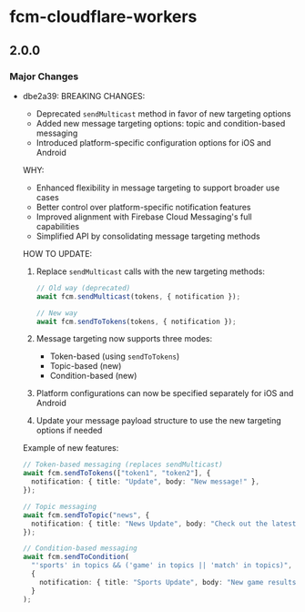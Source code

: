 # fcm-cloudflare-workers

## 2.0.0

### Major Changes

- dbe2a39: BREAKING CHANGES:

  - Deprecated `sendMulticast` method in favor of new targeting options
  - Added new message targeting options: topic and condition-based messaging
  - Introduced platform-specific configuration options for iOS and Android

  WHY:

  - Enhanced flexibility in message targeting to support broader use cases
  - Better control over platform-specific notification features
  - Improved alignment with Firebase Cloud Messaging's full capabilities
  - Simplified API by consolidating message targeting methods

  HOW TO UPDATE:

  1. Replace `sendMulticast` calls with the new targeting methods:

     ```typescript
     // Old way (deprecated)
     await fcm.sendMulticast(tokens, { notification });

     // New way
     await fcm.sendToTokens(tokens, { notification });
     ```

  2. Message targeting now supports three modes:
     - Token-based (using `sendToTokens`)
     - Topic-based (new)
     - Condition-based (new)
  3. Platform configurations can now be specified separately for iOS and Android
  4. Update your message payload structure to use the new targeting options if needed

  Example of new features:

  ```typescript
  // Token-based messaging (replaces sendMulticast)
  await fcm.sendToTokens(["token1", "token2"], {
    notification: { title: "Update", body: "New message!" },
  });

  // Topic messaging
  await fcm.sendToTopic("news", {
    notification: { title: "News Update", body: "Check out the latest news!" },
  });

  // Condition-based messaging
  await fcm.sendToCondition(
    "'sports' in topics && ('game' in topics || 'match' in topics)",
    {
      notification: { title: "Sports Update", body: "New game results!" },
    }
  );
  ```
